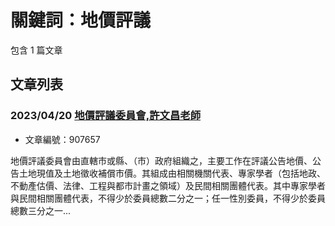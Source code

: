# 關鍵詞：地價評議

包含 1 篇文章

## 文章列表

### 2023/04/20 [地價評議委員會,許文昌老師](../../articles/907657_%E5%9C%B0%E5%83%B9%E8%A9%95%E8%AD%B0%E5%A7%94%E5%93%A1%E6%9C%83%2C%E8%A8%B1%E6%96%87%E6%98%8C%E8%80%81%E5%B8%AB.md)
- 文章編號：907657

地價評議委員會由直轄市或縣、（市）政府組織之，主要工作在評議公告地價、公告土地現值及土地徵收補償市價。其組成由相關機關代表、專家學者（包括地政、不動產估價、法律、工程與都市計畫之領域）及民間相關團體代表。其中專家學者與民間相關團體代表，不得少於委員總數二分之一；任一性別委員，不得少於委員總數三分之一...
